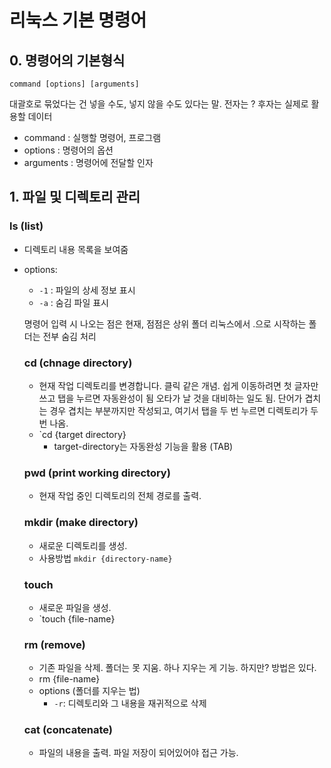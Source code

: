# 리눅스 기본 명령어

## 0. 명령어의 기본형식
```
command [options] [arguments]
```
대괄호로 묶었다는 건 넣을 수도, 넣지 않을 수도 있다는 말.
전자는 ? 후자는 실제로 활용할 데이터

 - command : 실행할 명령어, 프로그램
 - options : 명령어의 옵션
 - arguments : 명령어에 전달할 인자


 ## 1. 파일 및 디렉토리 관리

 ### ls (list)
  - 디렉토리 내용 목록을 보여줌
  - options:
    - `-1` : 파일의 상세 정보 표시
    - `-a` : 숨김 파일 표시

    명령어 입력 시 나오는 점은 현재, 점점은 상위 폴더
    리눅스에서 .으로 시작하는 폴더는 전부 숨김 처리

    ### cd (chnage directory)
    - 현재 작업 디렉토리를 변경합니다. 클릭 같은 개념.
    쉽게 이동하려면 첫 글자만 쓰고 탭을 누르면 자동완성이 됨
    오타가 날 것을 대비하는 일도 됨. 단어가 겹치는 경우 겹치는 부분까지만 작성되고, 여기서 탭을 두 번 누르면 디렉토리가 두 번 나옴.
    - `cd {target directory}
        - target-directory는 자동완성 기능을 활용 (TAB)

    ### pwd (print working directory)
    - 현재 작업 중인 디렉토리의 전체 경로를 출력.
    
    ### mkdir (make directory)
    - 새로운 디렉토리를 생성.
    - 사용방법 `mkdir {directory-name}`

    ### touch
    - 새로운 파일을 생성.
    - `touch {file-name}
    
    ### rm (remove)
    - 기존 파일을 삭제. 폴더는 못 지움. 하나 지우는 게 기능. 하지만? 방법은 있다.
    - rm {file-name}
    - options (폴더를 지우는 법)
        - `-r`: 디렉토리와 그 내용을 재귀적으로 삭제

    ### cat (concatenate)
    - 파일의 내용을 출력. 파일 저장이 되어있어야 접근 가능.